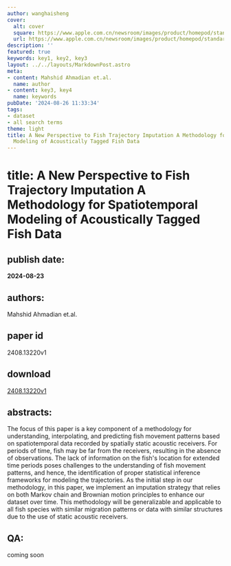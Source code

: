 ```yaml
---
author: wanghaisheng
cover:
  alt: cover
  square: https://www.apple.com.cn/newsroom/images/product/homepod/standard/Apple-HomePod-hero-230118_big.jpg.large_2x.jpg
  url: https://www.apple.com.cn/newsroom/images/product/homepod/standard/Apple-HomePod-hero-230118_big.jpg.large_2x.jpg
description: ''
featured: true
keywords: key1, key2, key3
layout: ../../layouts/MarkdownPost.astro
meta:
- content: Mahshid Ahmadian et.al.
  name: author
- content: key3, key4
  name: keywords
pubDate: '2024-08-26 11:33:34'
tags:
- dataset
- all search terms
theme: light
title: A New Perspective to Fish Trajectory Imputation A Methodology for Spatiotemporal
  Modeling of Acoustically Tagged Fish Data
---
```


# title: A New Perspective to Fish Trajectory Imputation A Methodology for Spatiotemporal Modeling of Acoustically Tagged Fish Data 
## publish date: 
**2024-08-23** 
## authors: 
  Mahshid Ahmadian et.al. 
## paper id
2408.13220v1
## download
[2408.13220v1](http://arxiv.org/abs/2408.13220v1)
## abstracts:
The focus of this paper is a key component of a methodology for understanding, interpolating, and predicting fish movement patterns based on spatiotemporal data recorded by spatially static acoustic receivers. For periods of time, fish may be far from the receivers, resulting in the absence of observations. The lack of information on the fish's location for extended time periods poses challenges to the understanding of fish movement patterns, and hence, the identification of proper statistical inference frameworks for modeling the trajectories. As the initial step in our methodology, in this paper, we implement an imputation strategy that relies on both Markov chain and Brownian motion principles to enhance our dataset over time. This methodology will be generalizable and applicable to all fish species with similar migration patterns or data with similar structures due to the use of static acoustic receivers.
## QA:
coming soon
